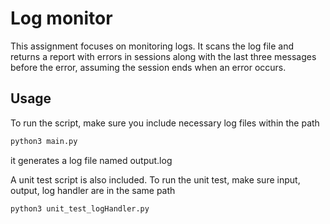 # Log monitor

This assignment focuses on monitoring logs. It scans the log file and returns a report with errors in sessions along with the last three messages before the error, assuming the session ends when an error occurs.

## Usage

To run the script, make sure you include necessary log files within the path
```python
python3 main.py
```
it generates a log file named output.log

A unit test script is also included. To run the unit test, make sure input, output, log handler are in the same path

```python
python3 unit_test_logHandler.py
```  

